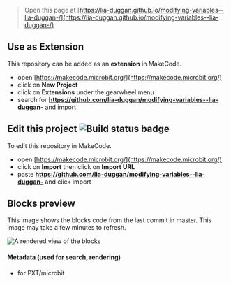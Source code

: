 
> Open this page at [https://lia-duggan.github.io/modifying-variables--lia-duggan-/](https://lia-duggan.github.io/modifying-variables--lia-duggan-/)

## Use as Extension

This repository can be added as an **extension** in MakeCode.

* open [https://makecode.microbit.org/](https://makecode.microbit.org/)
* click on **New Project**
* click on **Extensions** under the gearwheel menu
* search for **https://github.com/lia-duggan/modifying-variables--lia-duggan-** and import

## Edit this project ![Build status badge](https://github.com/lia-duggan/modifying-variables--lia-duggan-/workflows/MakeCode/badge.svg)

To edit this repository in MakeCode.

* open [https://makecode.microbit.org/](https://makecode.microbit.org/)
* click on **Import** then click on **Import URL**
* paste **https://github.com/lia-duggan/modifying-variables--lia-duggan-** and click import

## Blocks preview

This image shows the blocks code from the last commit in master.
This image may take a few minutes to refresh.

![A rendered view of the blocks](https://github.com/lia-duggan/modifying-variables--lia-duggan-/raw/master/.github/makecode/blocks.png)

#### Metadata (used for search, rendering)

* for PXT/microbit
<script src="https://makecode.com/gh-pages-embed.js"></script><script>makeCodeRender("{{ site.makecode.home_url }}", "{{ site.github.owner_name }}/{{ site.github.repository_name }}");</script>
